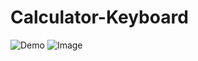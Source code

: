 # Calculator-Keyboard

![Demo](http://i.imgur.com/EC6fb3G.gif?1)                 ![Image](http://i.imgur.com/TEdQeWW.png)
